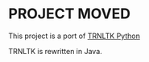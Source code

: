 PROJECT MOVED
=============
This project is a port of [TRNLTK Python](https://github.com/aliok/trnltk)

TRNLTK is rewritten in Java.
